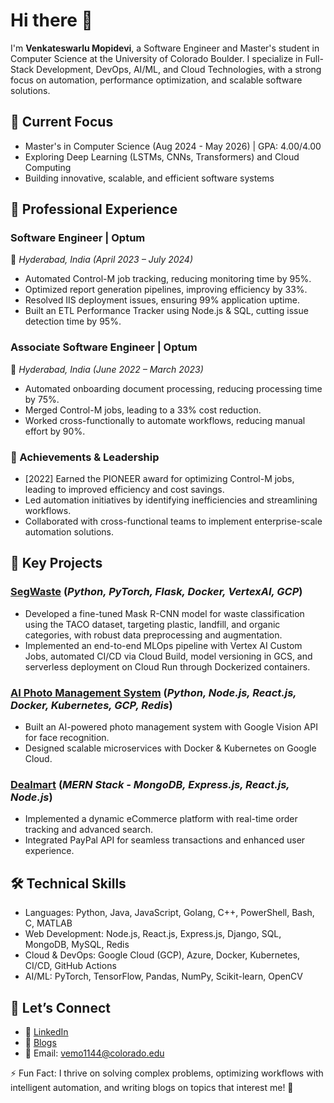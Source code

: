 # Hi there 👋  
I'm **Venkateswarlu Mopidevi**, a Software Engineer and Master's student in Computer Science at the University of Colorado Boulder. I specialize in Full-Stack Development, DevOps, AI/ML, and Cloud Technologies, with a strong focus on automation, performance optimization, and scalable software solutions.

## 🔭 Current Focus
- Master's in Computer Science (Aug 2024 - May 2026) | GPA: 4.00/4.00
- Exploring Deep Learning (LSTMs, CNNs, Transformers) and Cloud Computing
- Building innovative, scalable, and efficient software systems

## 🌟 Professional Experience
### Software Engineer | Optum
📍 *Hyderabad, India (April 2023 – July 2024)*
- Automated Control-M job tracking, reducing monitoring time by 95%.
- Optimized report generation pipelines, improving efficiency by 33%.
- Resolved IIS deployment issues, ensuring 99% application uptime.
- Built an ETL Performance Tracker using Node.js & SQL, cutting issue detection time by 95%.

### Associate Software Engineer | Optum
📍 *Hyderabad, India (June 2022 – March 2023)*
- Automated onboarding document processing, reducing processing time by 75%.
- Merged Control-M jobs, leading to a 33% cost reduction.
- Worked cross-functionally to automate workflows, reducing manual effort by 90%.

### 🎯 Achievements & Leadership
-  [2022] Earned the PIONEER award for optimizing Control-M jobs, leading to improved efficiency and cost savings.
- Led automation initiatives by identifying inefficiencies and streamlining workflows.
- Collaborated with cross-functional teams to implement enterprise-scale automation solutions.


## 🚀 Key Projects

### [SegWaste](https://github.com/Mopidevi18/InstanceSegmentation) (*Python, PyTorch, Flask, Docker, VertexAI, GCP*)
- Developed a fine-tuned Mask R-CNN model for waste classification using the TACO dataset, targeting plastic, landfill, and organic categories, with robust data preprocessing and augmentation.
- Implemented an end-to-end MLOps pipeline with Vertex AI Custom Jobs, automated CI/CD via Cloud Build, model versioning in GCS, and serverless deployment on Cloud Run through Dockerized containers.

### [AI Photo Management System](https://github.com/Mopidevi18/PicSorterAI) (*Python, Node.js, React.js, Docker, Kubernetes, GCP, Redis*)
- Built an AI-powered photo management system with Google Vision API for face recognition.
- Designed scalable microservices with Docker & Kubernetes on Google Cloud.

### [Dealmart](https://github.com/Mopidevi18/dealmart) (*MERN Stack - MongoDB, Express.js, React.js, Node.js*)
- Implemented a dynamic eCommerce platform with real-time order tracking and advanced search.
- Integrated PayPal API for seamless transactions and enhanced user experience.


## 🛠️ Technical Skills
- Languages: Python, Java, JavaScript, Golang, C++, PowerShell, Bash, C, MATLAB  
- Web Development: Node.js, React.js, Express.js, Django, SQL, MongoDB, MySQL, Redis  
- Cloud & DevOps: Google Cloud (GCP), Azure, Docker, Kubernetes, CI/CD, GitHub Actions  
- AI/ML: PyTorch, TensorFlow, Pandas, NumPy, Scikit-learn, OpenCV  


## 💬 Let’s Connect
- 🔗 [LinkedIn](https://www.linkedin.com/in/mvenkatesh18/)  
- 🔗 [Blogs](https://medium.com/@venkateswarlumopidevi18)  
- 📧 Email: vemo1144@colorado.edu  

⚡ Fun Fact: I thrive on solving complex problems, optimizing workflows with intelligent automation, and writing blogs on topics that interest me! 🚀
